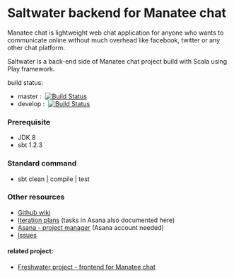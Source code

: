 # Saltwater backend for Manatee chat

Manatee chat is lightweight web chat application for anyone who wants to communicate online without much overhead 
like facebook, twitter or any other chat platform.

Saltwater is a back-end side of Manatee chat project build with Scala using Play framework.

build status:
   * master : &nbsp;[![Build Status](https://travis-ci.com/wisaTong/Saltwater.svg?branch=master)](https://travis-ci.com/wisaTong/Saltwater)
   * develop : &nbsp;[![Build Status](https://travis-ci.com/wisaTong/Saltwater.svg?branch=develop)](https://travis-ci.com/wisaTong/Saltwater)
   
### Prerequisite
* JDK 8
* sbt 1.2.3
### Standard command
* sbt clean | compile | test

### Other resources
* [Github wiki](https://github.com/wisaTong/Saltwater/wiki)
* [Iteration plans](https://github.com/wisaTong/Saltwater/wiki/Iteration-plans) (tasks in Asana also documented here)
* [Asana - project manager]() (Asana account needed)
* [Issues](https://github.com/wisaTong/Saltwater/issues)

#### related project:
* [Freshwater project - frontend for Manatee chat](https://github.com/wisaTong/Freshwater)
